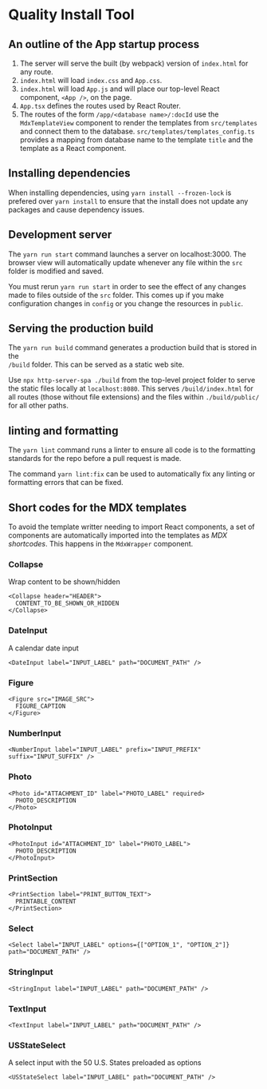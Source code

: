 # Quality Install Tool

## An outline of the App startup process
1. The server will serve the built (by webpack) version of `index.html` for any route.
2. `index.html` will load `index.css` and `App.css`.
3. `index.html` will load `App.js` and will place our top-level
React component, `<App />`, on the page.
4. `App.tsx` defines the routes used by React Router.
5. The routes of the form `/app/<database name>/:docId` use the `MdxTemplateView` component to render the templates from `src/templates` and connect them to the database. `src/templates/templates_config.ts` provides a mapping from database name to the template `title` and the template as a React component.

## Installing dependencies
When installing dependencies, using `yarn install --frozen-lock` is prefered over `yarn install` to ensure that the install does not update any packages and cause dependency issues.

## Development server
The `yarn run start` command launches a server on localhost:3000. The browser view will automatically update whenever any file within the `src` folder is modified and saved. 

You must rerun `yarn run start` in order to see the effect of any changes made to files outside of the `src` folder. This comes up if you make configuration changes in `config` or you change the resources in `public`.

## Serving the production build
The `yarn run build` command generates a production build that is stored in the  
`/build` folder. This can be served as a static web site.

Use `npx http-server-spa ./build` from the top-level project folder
to serve the static files locally at `localhost:8080`. This
serves `/build/index.html` for all routes (those without file extensions) and the 
files within `./build/public/` for all other paths.

## linting and formatting
The `yarn lint` command runs a linter to ensure all code is to the formatting standards for the repo before
a pull request is made.

The command `yarn lint:fix` can be used to automatically fix any linting or formatting errors that can be fixed.

## Short codes for the MDX templates 
To avoid the template writter needing to import React components, a set of 
components are automatically imported into the templates as *MDX shortcodes*.
This happens in the `MdxWrapper` component.

### Collapse
Wrap content to be shown/hidden
```
<Collapse header="HEADER">
  CONTENT_TO_BE_SHOWN_OR_HIDDEN
</Collapse>
```

### DateInput
A calendar date input
```
<DateInput label="INPUT_LABEL" path="DOCUMENT_PATH" />
```

### Figure
```
<Figure src="IMAGE_SRC">
  FIGURE_CAPTION
</Figure>
```

### NumberInput
```
<NumberInput label="INPUT_LABEL" prefix="INPUT_PREFIX" suffix="INPUT_SUFFIX" />
```

### Photo
```
<Photo id="ATTACHMENT_ID" label="PHOTO_LABEL" required>
  PHOTO_DESCRIPTION
</Photo>
```

### PhotoInput
```
<PhotoInput id="ATTACHMENT_ID" label="PHOTO_LABEL">
  PHOTO_DESCRIPTION
</PhotoInput>
```

### PrintSection
```
<PrintSection label="PRINT_BUTTON_TEXT">
  PRINTABLE_CONTENT
</PrintSection>
```

### Select
```
<Select label="INPUT_LABEL" options={["OPTION_1", "OPTION_2"]} path="DOCUMENT_PATH" />
```

### StringInput
```
<StringInput label="INPUT_LABEL" path="DOCUMENT_PATH" />
```

### TextInput
```
<TextInput label="INPUT_LABEL" path="DOCUMENT_PATH" />
```

### USStateSelect
A select input with the 50 U.S. States preloaded as options
```
<USStateSelect label="INPUT_LABEL" path="DOCUMENT_PATH" />
```